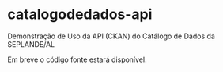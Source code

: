 catalogodedados-api
===================

Demonstração de Uso da API (CKAN) do Catálogo de Dados da SEPLANDE/AL

Em breve o código fonte estará disponível.
